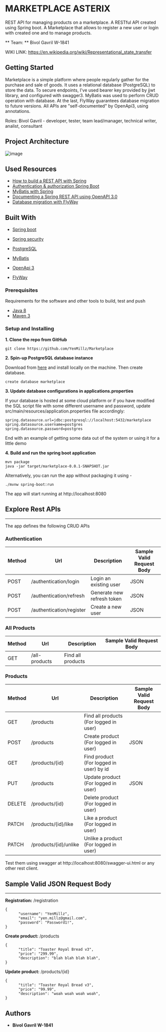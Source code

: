 # MARKETPLACE ASTERIX
REST API for managing products on a marketplace.  A RESTful API created using Spring boot. A Marketplace that allows to register a new user or login with created one and to manage products.

** Team: ** Bivol Gavril W-1841

WIKI LINK: https://en.wikipedia.org/wiki/Representational_state_transfer

## Getting Started

Marketplace is a simple platform where people
regularly gather for the purchase and sale of goods. 
It uses a relational database (PostgreSQL) to store the data. 
To secure endpoints, I've used bearer key provided by 
jjwt library, and configured with swagger3. MyBatis was used to
perform CRUD operation with database. At the last, FlyWay guarantees
database migration to future versions.
All APIs are "self-documented" by OpenApi3, using annotations.

Roles: Bivol Gavril - developer, tester, team lead/manager, technical writer, analist, consultant

## Project Architecture

![image](https://user-images.githubusercontent.com/68549495/134802261-28e328c8-85af-4d2f-852a-9ed1b1006727.png)

## Used Resources
- [How to build a REST API with Spring](https://spring.io/guides/tutorials/rest/)
- [Authentication & authorization Spring Boot](https://www.toptal.com/spring/spring-boot-oauth2-jwt-rest-protection)
- [MyBatis with Spring](https://www.baeldung.com/spring-mybatis)
- [Documenting a Spring REST API using OpenAPI 3.0](https://www.baeldung.com/spring-rest-openapi-documentation)
- [Database migration with FlyWay](https://www.baeldung.com/database-migrations-with-flyway)

## Built With

- [Spring boot](https://spring.io/projects/spring-boot/)

- [Spring security](https://spring.io/projects/spring-security/)

- [PostgreSQL](https://www.postgresql.org/)

- [MyBatis](https://mybatis.org/mybatis-3/)

- [OpenApi 3](https://springdoc.org//)

- [FlyWay](https://flywaydb.org//)

### Prerequisites

Requirements for the software and other tools to build, test and push
- [Java 8](https://www.oracle.com/java/technologies/javase/javase-jdk8-downloads.html)
- [Maven 3](https://maven.apache.org/mailing-lists.html)

### Setup and Installing

**1. Clone the repo from GitHub**
   
    git clone https://github.com/YenMillz/Marketplace

**2. Spin-up PostgreSQL database instance**

Download from [here](https://www.postgresql.org/) and install 
locally on the machine. Then create database.
     
    create database marketplace

**3. Update database configurations in applications.properties** 

If your database is hosted at some cloud platform or if you
have modified the SQL script file with some different
username and password, update src/main/resources/application.properties
file accordingly:

    spring.datasource.url=jdbc:postgresql://localhost:5432/marketplace
    spring.datasource.username=postgres
    spring.datasource.password=postgres    
     
End with an example of getting some data out of the system or using it
for a little demo

**4. Build and run the spring boot application**

    mvn package
    java -jar target/marketplace-0.0.1-SNAPSHOT.jar

Alternatively, you can run the app without packaging it using -

    ./mvnw spring-boot:run

The app will start running at http://localhost:8080

## Explore Rest APIs

---

The app defines the following CRUD APIs

### Authentication

Method | Url | Description | Sample Valid Request Body
--- | --- | --- | --- |
POST | /authentication/login | Login an existing user | JSON
POST | /authentication/refresh | Generate new refresh token | JSON
POST | /authentication/register | Create a new user | JSON

### All Products

Method | Url | Description | Sample Valid Request Body
--- | --- | --- | --- |
GET | /all-products | Find all products |

### Products

Method | Url | Description | Sample Valid Request Body
--- | --- | --- | --- |
GET | /products | Find all products (For logged in user)
POST | /products | Create product (For logged in user) | JSON
GET | /products/{id} | Find product (For logged in user) by id
PUT | /products | Update product (For logged in user) | JSON
DELETE | /products/{id} | Delete product (For logged in user)
PATCH | /products/{id}/like | Like a product (For logged in user)
PATCH | /products/{id}/unlike | Unlike a product (For logged in user)

Test them using swagger at http://localhost:8080/swagger-ui.html
or any other rest client.

## Sample Valid JSON Request Body

---

**Registration:** /registration

    {
          "username": "YenMillz",
          "email": "yen.millz@gmail.com",
          "password": "Password1!",
    }

**Create product:** /products

    {
          "title": "Toaster Royal Bread v3",
          "price": "299.99",
          "description": "blah blah blah blah",
    }

**Update product:** /products/{id}

    {
          "title": "Toaster Royal Bread v3",
          "price": "99.99",
          "description": "woah woah woah woah",
    }

## Authors

- **Bivol Gavril W-1841**
